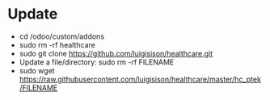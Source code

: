 # Update
* cd /odoo/custom/addons
* sudo rm -rf healthcare
* sudo git clone https://github.com/luigisison/healthcare.git
* Update a file/directory: sudo rm -rf FILENAME
* sudo wget https://raw.githubusercontent.com/luigisison/healthcare/master/hc_ptek/FILENAME
